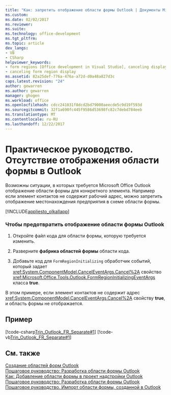 ```yaml
---
title: "Как: запретить отображение области формы Outlook | Документы Microsoft"
ms.custom: 
ms.date: 02/02/2017
ms.reviewer: 
ms.suite: 
ms.technology: office-development
ms.tgt_pltfrm: 
ms.topic: article
dev_langs:
- VB
- CSharp
helpviewer_keywords:
- form regions [Office development in Visual Studio], canceling display
- canceling form region display
ms.assetid: 82a25def-776a-476a-a72d-d0a48a827d3c
caps.latest.revision: "24"
author: gewarren
ms.author: gewarren
manager: ghogen
ms.workload: office
ms.openlocfilehash: cdcc241031f8dcd2bd79000aeecde5c9d19f593d
ms.sourcegitcommit: 32f1a690fc445f9586d53698fc82c7debd784eeb
ms.translationtype: MT
ms.contentlocale: ru-RU
ms.lasthandoff: 12/22/2017
---
```

# <a name="how-to-prevent-outlook-from-displaying-a-form-region"></a>Практическое руководство. Отсутствие отображения области формы в Outlook
  Возможны ситуации, в которых требуется Microsoft Office Outlook отображение области формы для конкретного элемента. Например если элемент контактов не содержит рабочий адрес, можно запретить отображение местонахождения предприятия в схеме области формы.  
  
 [!INCLUDE[appliesto_olkallapp](../vsto/includes/appliesto-olkallapp-md.md)]  
  
### <a name="to-prevent-outlook-from-displaying-a-form-region"></a>Чтобы предотвратить отображение области формы Outlook  
  
1.  Откройте файл кода для области формы, которую требуется изменить.  
  
2.  Разверните **фабрика областей формы** области кода.  
  
3.  Добавьте код для `FormRegionInitializing` обработчик событий, который задает <xref:System.ComponentModel.CancelEventArgs.Cancel%2A> свойство <xref:Microsoft.Office.Tools.Outlook.FormRegionInitializingEventArgs> класса **true**.  
  
 В этом примере, если элемент контактов не содержит адрес <xref:System.ComponentModel.CancelEventArgs.Cancel%2A> свойству **true**, и область формы не отображается.  
  
## <a name="example"></a>Пример  
 [!code-csharp[Trin_Outlook_FR_Separate#1](../vsto/codesnippet/CSharp/Trin_Outlook_FR_Separate_O12/MapIt.cs#1)]
 [!code-vb[Trin_Outlook_FR_Separate#1](../vsto/codesnippet/VisualBasic/Trin_Outlook_FR_Separate_O12/MapIt.vb#1)]  
  
## <a name="see-also"></a>См. также  
 [Создание областей форм Outlook](../vsto/creating-outlook-form-regions.md)   
 [Пошаговое руководство: Разработка области формы Outlook](../vsto/walkthrough-designing-an-outlook-form-region.md)   
 [Как: Добавление области формы в проект надстройки Outlook](../vsto/how-to-add-a-form-region-to-an-outlook-add-in-project.md)   
 [Пошаговое руководство: Разработка области формы Outlook](../vsto/walkthrough-designing-an-outlook-form-region.md)   
 [Пошаговое руководство. Импорт области формы, созданной в Outlook](../vsto/walkthrough-importing-a-form-region-that-is-designed-in-outlook.md)  
  
  